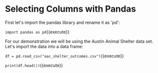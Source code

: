 # Selecting Columns with Pandas


First let's import the pandas library and rename it as 'pd':

`import pandas as pd`{{execute}}

For our demonstration we will be using the Austin Animal Shelter data set. Let's import the data into a data frame:

`df = pd.read_csv("aac_shelter_outcomes.csv")`{{execute}}

`print(df.head())`{{execute}}



